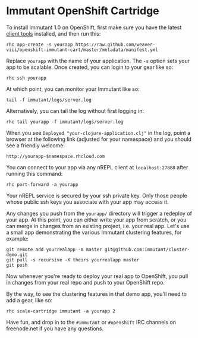 Immutant OpenShift Cartridge
============================

To install Immutant 1.0 on OpenShift, first make sure you have the
latest [client tools](https://www.openshift.com/get-started#cli)
installed, and then run this:

    rhc app-create -s yourapp https://raw.github.com/weaver-viii/openshift-immutant-cart/master/metadata/manifest.yml 

Replace `yourapp` with the name of your application. The `-s` option
sets your app to be scalable. Once created, you can login to your gear
like so:

    rhc ssh yourapp

At which point, you can monitor your Immutant like so:

    tail -f immutant/logs/server.log

Alternatively, you can tail the log without first logging in:

    rhc tail yourapp -f immutant/logs/server.log

When you see `Deployed "your-clojure-application.clj"` in the log,
point a browser at the following link (adjusted for your namespace)
and you should see a friendly welcome:

    http://yourapp-$namespace.rhcloud.com

You can connect to your app via any nREPL client at `localhost:27888`
after running this command:

    rhc port-forward -a yourapp

Your nREPL service is secured by your ssh private key. Only those
people whose public ssh keys you associate with your app may access
it. 

Any changes you push from the `yourapp/` directory will trigger a
redeploy of your app. At this point, you can either write your app
from scratch, or you can merge in changes from an existing project,
i.e. your real app. Let's use a small app demonstrating the various
Immutant clustering features, for example:

    git remote add yourrealapp -m master git@github.com:immutant/cluster-demo.git
    git pull -s recursive -X theirs yourrealapp master
    git push

Now whenever you're ready to deploy your real app to OpenShift, you
pull in changes from your real repo and push to your OpenShift repo.

By the way, to see the clustering features in that demo app, you'll
need to add a gear, like so:

    rhc scale-cartridge immutant -a yourapp 2

Have fun, and drop in to the `#immutant` or `#openshift` IRC channels
on freenode.net if you have any questions.
